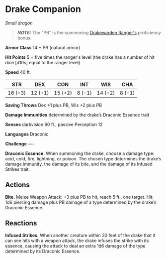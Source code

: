 # Drake Companion
*Small dragon*

> ***NOTE:*** The "PB" is the summoning [Drakewarden Ranger's](/Classes/Ranger/Drakewarden.md) proficiency bonus.

**Armor Class** 14 + PB (natural armor)

**Hit Points** 5 + five times the ranger's level (the drake has a number of hit dice [d10s] equal to the ranger level)

**Speed** 40 ft.

**STR**|**DEX**|**CON**|**INT**|**WIS**|**CHA**
-------|-------|-------|-------|-------|-------
16 (+3)|12 (+1)|15 (+2)|8 (−1) |14 (+2)|8 (−1)

**Saving Throws** Dex +1 plus PB, Wis +2 plus PB

**Damage Immunities** determined by the drake’s Draconic Essence trait

**Senses** darkvision 60 ft., passive Perception 12

**Languages** Draconic

**Challenge** —-

**Draconic Essence.** When summoning the drake, choose a damage type: acid, cold, fire, lightning, or poison. The chosen type determines the drake’s damage immunity, the damage of its bite, and the damage of its Infused Strikes trait.

## Actions
**Bite.** Melee Weapon Attack: +3 plus PB to hit, reach 5 ft., one target. Hit: 1d6 piercing damage plus PB damage of a type determined by the drake’s Draconic Essence.

## Reactions
**Infused Strikes.** When another creature within 30 feet of the drake that it can see hits with a weapon attack, the drake infuses the strike with its essence, causing the attack to deal an extra 1d6 damage of the type determined by its Draconic Essence.
